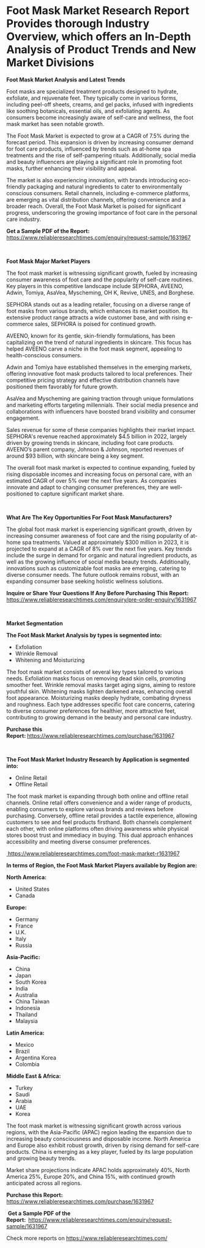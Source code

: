 <p><h1>Foot Mask Market Research Report Provides thorough Industry Overview, which offers an In-Depth Analysis of Product Trends and New Market Divisions</h1></p><p><strong>Foot Mask Market Analysis and Latest Trends</strong></p>
<p><p>Foot masks are specialized treatment products designed to hydrate, exfoliate, and rejuvenate feet. They typically come in various forms, including peel-off sheets, creams, and gel packs, infused with ingredients like soothing botanicals, essential oils, and exfoliating agents. As consumers become increasingly aware of self-care and wellness, the foot mask market has seen notable growth.</p><p>The Foot Mask Market is expected to grow at a CAGR of 7.5% during the forecast period. This expansion is driven by increasing consumer demand for foot care products, influenced by trends such as at-home spa treatments and the rise of self-pampering rituals. Additionally, social media and beauty influencers are playing a significant role in promoting foot masks, further enhancing their visibility and appeal.</p><p>The market is also experiencing innovation, with brands introducing eco-friendly packaging and natural ingredients to cater to environmentally conscious consumers. Retail channels, including e-commerce platforms, are emerging as vital distribution channels, offering convenience and a broader reach. Overall, the Foot Mask Market is poised for significant progress, underscoring the growing importance of foot care in the personal care industry.</p></p>
<p><strong>Get a Sample PDF of the Report:&nbsp;</strong> <a href="https://www.reliableresearchtimes.com/enquiry/request-sample/1631967?utm_campaign=3167&utm_medium=2&utm_source=Github&utm_content=ia&utm_term=29032025&utm_id=foot-mask">https://www.reliableresearchtimes.com/enquiry/request-sample/1631967</a></p>
<p>&nbsp;</p>
<p><strong>Foot Mask Major Market Players</strong></p>
<p><p>The foot mask market is witnessing significant growth, fueled by increasing consumer awareness of foot care and the popularity of self-care routines. Key players in this competitive landscape include SEPHORA, AVEENO, Adwin, Tomiya, AsaVea, Myscheming, OH K, Revive, UNES, and Borghese.</p><p>SEPHORA stands out as a leading retailer, focusing on a diverse range of foot masks from various brands, which enhances its market position. Its extensive product range attracts a wide customer base, and with rising e-commerce sales, SEPHORA is poised for continued growth.</p><p>AVEENO, known for its gentle, skin-friendly formulations, has been capitalizing on the trend of natural ingredients in skincare. This focus has helped AVEENO carve a niche in the foot mask segment, appealing to health-conscious consumers. </p><p>Adwin and Tomiya have established themselves in the emerging markets, offering innovative foot mask products tailored to local preferences. Their competitive pricing strategy and effective distribution channels have positioned them favorably for future growth.</p><p>AsaVea and Myscheming are gaining traction through unique formulations and marketing efforts targeting millennials. Their social media presence and collaborations with influencers have boosted brand visibility and consumer engagement.</p><p>Sales revenue for some of these companies highlights their market impact. SEPHORA's revenue reached approximately $4.5 billion in 2022, largely driven by growing trends in skincare, including foot care products. AVEENO’s parent company, Johnson & Johnson, reported revenues of around $93 billion, with skincare being a key segment.</p><p>The overall foot mask market is expected to continue expanding, fueled by rising disposable incomes and increasing focus on personal care, with an estimated CAGR of over 5% over the next five years. As companies innovate and adapt to changing consumer preferences, they are well-positioned to capture significant market share.</p></p>
<p>&nbsp;</p>
<p><strong>What Are The Key Opportunities For Foot Mask Manufacturers?</strong></p>
<p><p>The global foot mask market is experiencing significant growth, driven by increasing consumer awareness of foot care and the rising popularity of at-home spa treatments. Valued at approximately $300 million in 2023, it is projected to expand at a CAGR of 8% over the next five years. Key trends include the surge in demand for organic and natural ingredient products, as well as the growing influence of social media beauty trends. Additionally, innovations such as customizable foot masks are emerging, catering to diverse consumer needs. The future outlook remains robust, with an expanding consumer base seeking holistic wellness solutions.</p></p>
<p><strong>Inquire or Share Your Questions If Any Before Purchasing This Report:</strong> <a href="https://www.reliableresearchtimes.com/enquiry/pre-order-enquiry/1631967?utm_campaign=3167&utm_medium=2&utm_source=Github&utm_content=ia&utm_term=29032025&utm_id=foot-mask">https://www.reliableresearchtimes.com/enquiry/pre-order-enquiry/1631967</a></p>
<p>&nbsp;</p>
<p><strong>Market Segmentation</strong></p>
<p><strong>The Foot Mask Market Analysis by types is segmented into:</strong></p>
<p><ul><li>Exfoliation</li><li>Wrinkle Removal</li><li>Whitening and Moisturizing</li></ul></p>
<p><p>The foot mask market consists of several key types tailored to various needs. Exfoliation masks focus on removing dead skin cells, promoting smoother feet. Wrinkle removal masks target aging signs, aiming to restore youthful skin. Whitening masks lighten darkened areas, enhancing overall foot appearance. Moisturizing masks deeply hydrate, combating dryness and roughness. Each type addresses specific foot care concerns, catering to diverse consumer preferences for healthier, more attractive feet, contributing to growing demand in the beauty and personal care industry.</p></p>
<p><strong>Purchase this Report:&nbsp;</strong><a href="https://www.reliableresearchtimes.com/purchase/1631967?utm_campaign=3167&utm_medium=2&utm_source=Github&utm_content=ia&utm_term=29032025&utm_id=foot-mask">https://www.reliableresearchtimes.com/purchase/1631967</a></p>
<p>&nbsp;</p>
<p><strong>The Foot Mask Market Industry Research by Application is segmented into:</strong></p>
<p><ul><li>Online Retail</li><li>Offline Retail</li></ul></p>
<p><p>The foot mask market is expanding through both online and offline retail channels. Online retail offers convenience and a wider range of products, enabling consumers to explore various brands and reviews before purchasing. Conversely, offline retail provides a tactile experience, allowing customers to see and feel products firsthand. Both channels complement each other, with online platforms often driving awareness while physical stores boost trust and immediacy in buying. This dual approach enhances accessibility and meeting diverse consumer preferences.</p></p>
<p><a href="https://www.reliableresearchtimes.com/foot-mask-market-r1631967?utm_campaign=3167&utm_medium=2&utm_source=Github&utm_content=ia&utm_term=29032025&utm_id=foot-mask">&nbsp;https://www.reliableresearchtimes.com/foot-mask-market-r1631967</a></p>
<p><strong>In terms of Region, the Foot Mask Market Players available by Region are:</strong></p>
<p>
    <p> <strong> North America: </strong>
        <ul>
            <li>United States</li>
            <li>Canada</li>
        </ul>
        </p> 
    <p> <strong> Europe: </strong>
        <ul>
            <li>Germany</li>
            <li>France</li>
            <li>U.K.</li>
            <li>Italy</li>
            <li>Russia</li>
        </ul>
        </p> 
    <p> <strong> Asia-Pacific: </strong>
        <ul>
            <li>China</li>
            <li>Japan</li>
            <li>South Korea</li>
            <li>India</li>
            <li>Australia</li>
            <li>China Taiwan</li>
            <li>Indonesia</li>
            <li>Thailand</li>
            <li>Malaysia</li>
        </ul>
        </p> 
    <p> <strong> Latin America: </strong>
        <ul>
            <li>Mexico</li>
            <li>Brazil</li>
            <li>Argentina Korea</li>
            <li>Colombia</li>
        </ul>
        </p> 
    <p> <strong> Middle East & Africa: </strong>
        <ul>
            <li>Turkey</li>
            <li>Saudi</li>
            <li>Arabia</li>
            <li>UAE</li>
            <li>Korea</li>
        </ul>
    </p>
    </p>
<p><p>The foot mask market is witnessing significant growth across various regions, with the Asia-Pacific (APAC) region leading the expansion due to increasing beauty consciousness and disposable income. North America and Europe also exhibit robust growth, driven by rising demand for self-care products. China is emerging as a key player, fueled by its large population and growing beauty trends. </p><p>Market share projections indicate APAC holds approximately 40%, North America 25%, Europe 20%, and China 15%, with continued growth anticipated across all regions.</p></p>
<p><strong>Purchase this Report: </strong><a href="https://www.reliableresearchtimes.com/purchase/1631967?utm_campaign=3167&utm_medium=2&utm_source=Github&utm_content=ia&utm_term=29032025&utm_id=foot-mask">https://www.reliableresearchtimes.com/purchase/1631967</a></p>
<p>&nbsp;<strong>Get a Sample PDF of the Report:&nbsp;&nbsp;</strong><a href="https://www.reliableresearchtimes.com/enquiry/request-sample/1631967?utm_campaign=3167&utm_medium=2&utm_source=Github&utm_content=ia&utm_term=29032025&utm_id=foot-mask">https://www.reliableresearchtimes.com/enquiry/request-sample/1631967</a></p>
<p><strong></strong></p>
<p>Check more reports on <a href="https://www.reliableresearchtimes.com/?utm_campaign=3167&utm_medium=2&utm_source=Github&utm_content=ia&utm_term=29032025&utm_id=foot-mask">https://www.reliableresearchtimes.com/</a></p>